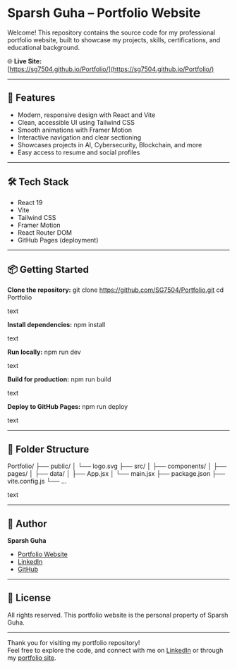 # Sparsh Guha – Portfolio Website

Welcome! This repository contains the source code for my professional portfolio website, built to showcase my projects, skills, certifications, and educational background.

🌐 **Live Site:**  
[https://sg7504.github.io/Portfolio/](https://sg7504.github.io/Portfolio/)

---

## 🚀 Features

- Modern, responsive design with React and Vite
- Clean, accessible UI using Tailwind CSS
- Smooth animations with Framer Motion
- Interactive navigation and clear sectioning
- Showcases projects in AI, Cybersecurity, Blockchain, and more
- Easy access to resume and social profiles

---

## 🛠️ Tech Stack

- React 19
- Vite
- Tailwind CSS
- Framer Motion
- React Router DOM
- GitHub Pages (deployment)

---

## 📦 Getting Started

**Clone the repository:**
git clone https://github.com/SG7504/Portfolio.git
cd Portfolio


text

**Install dependencies:**
npm install


text

**Run locally:**
npm run dev


text

**Build for production:**
npm run build


text

**Deploy to GitHub Pages:**
npm run deploy


text

---

## 📂 Folder Structure

Portfolio/
├── public/
│ └── logo.svg
├── src/
│ ├── components/
│ ├── pages/
│ ├── data/
│ ├── App.jsx
│ └── main.jsx
├── package.json
├── vite.config.js
└── ...


text

---

## 👤 Author

**Sparsh Guha**  
- [Portfolio Website](https://sg7504.github.io/Portfolio/)
- [LinkedIn](https://www.linkedin.com/in/sparshguha75/)
- [GitHub](https://github.com/SG7504)

---

## 📄 License

All rights reserved. This portfolio website is the personal property of Sparsh Guha.

---

Thank you for visiting my portfolio repository!  
Feel free to explore the code, and connect with me on [LinkedIn](https://www.linkedin.com/in/sparshguha75/) or through my [portfolio site](https://sg7504.github.io/Portfolio/).
